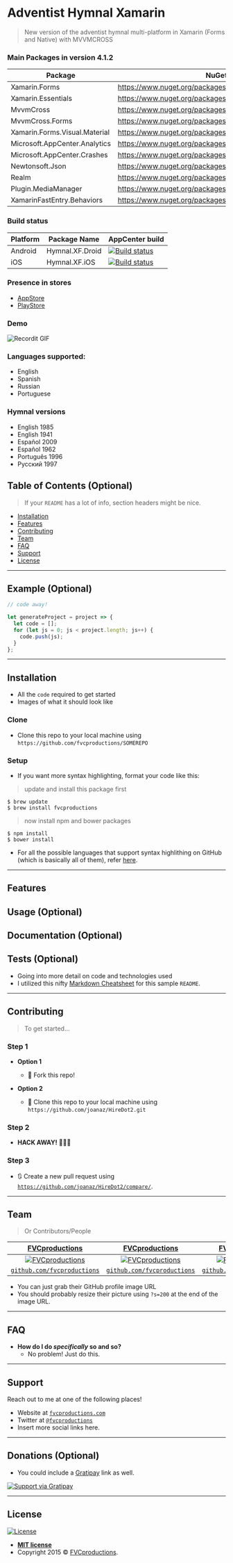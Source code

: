 
# Adventist Hymnal Xamarin
> New version of the adventist hymnal multi-platform in Xamarin (Forms and Native) with MVVMCROSS


### Main Packages in version 4.1.2
|Package                       |NuGet Link                                                       |
|------------------------------|-----------------------------------------------------------------|
|Xamarin.Forms                 |https://www.nuget.org/packages/Xamarin.Forms/                    |
|Xamarin.Essentials            |https://www.nuget.org/packages/Xamarin.Essentials/               |
|MvvmCross                     |https://www.nuget.org/packages/MvvmCross/                        |
|MvvmCross.Forms               |https://www.nuget.org/packages/MvvmCross.Forms/                  |
|Xamarin.Forms.Visual.Material |https://www.nuget.org/packages/Xamarin.Forms.Visual.Material/    |
|Microsoft.AppCenter.Analytics |https://www.nuget.org/packages/Microsoft.AppCenter.Analytics/    |
|Microsoft.AppCenter.Crashes   |https://www.nuget.org/packages/Microsoft.AppCenter.Crashes/      |
|Newtonsoft.Json               |https://www.nuget.org/packages/Newtonsoft.Json/                  |
|Realm                         |https://www.nuget.org/packages/Realm/                            |
|Plugin.MediaManager           |https://www.nuget.org/packages/Plugin.MediaManager/              |
|XamarinFastEntry.Behaviors    |https://www.nuget.org/packages/XamarinFastEntry.Behaviors/       |


### Build status
|Platform       |Package Name|AppCenter build       |
|---------------|----------------|-|
|Android        |Hymnal.XF.Droid |[![Build status](https://build.appcenter.ms/v0.1/apps/3d7e2f21-5600-40b5-91f3-6d57fe1227a4/branches/master/badge)](https://appcenter.ms) |
|iOS            |Hymnal.XF.iOS|[![Build status](https://build.appcenter.ms/v0.1/apps/a84c27d5-4abc-449e-983e-9b2ac6953ffa/branches/master/badge)](https://appcenter.ms) |

### Presence in stores
- [AppStore](https://apps.apple.com/us/app/adventist-hymnal/id1153114394)
- [PlayStore](https://play.google.com/store/apps/details?id=net.ddns.HimnarioAdventistaSPA)

### Demo
![Recordit GIF](https://recordit.co/IoYOhRUrmB.gif)


### Languages supported:
- English
- Spanish
- Russian
- Portuguese

### Hymnal versions
- English 1985
- English 1941
- Español 2009
- Español 1962
- Português 1996
- Русский 1997


## Table of Contents (Optional)

> If your `README` has a lot of info, section headers might be nice.

- [Installation](#installation)
- [Features](#features)
- [Contributing](#contributing)
- [Team](#team)
- [FAQ](#faq)
- [Support](#support)
- [License](#license)


---

## Example (Optional)

```javascript
// code away!

let generateProject = project => {
  let code = [];
  for (let js = 0; js < project.length; js++) {
    code.push(js);
  }
};
```

---

## Installation

- All the `code` required to get started
- Images of what it should look like

### Clone

- Clone this repo to your local machine using `https://github.com/fvcproductions/SOMEREPO`

### Setup

- If you want more syntax highlighting, format your code like this:

> update and install this package first

```shell
$ brew update
$ brew install fvcproductions
```

> now install npm and bower packages

```shell
$ npm install
$ bower install
```

- For all the possible languages that support syntax highlithing on GitHub (which is basically all of them), refer <a href="https://github.com/github/linguist/blob/master/lib/linguist/languages.yml" target="_blank">here</a>.

---

## Features
## Usage (Optional)
## Documentation (Optional)
## Tests (Optional)

- Going into more detail on code and technologies used
- I utilized this nifty <a href="https://github.com/adam-p/markdown-here/wiki/Markdown-Cheatsheet" target="_blank">Markdown Cheatsheet</a> for this sample `README`.

---

## Contributing

> To get started...

### Step 1

- **Option 1**
    - 🍴 Fork this repo!

- **Option 2**
    - 👯 Clone this repo to your local machine using `https://github.com/joanaz/HireDot2.git`

### Step 2

- **HACK AWAY!** 🔨🔨🔨

### Step 3

- 🔃 Create a new pull request using <a href="https://github.com/joanaz/HireDot2/compare/" target="_blank">`https://github.com/joanaz/HireDot2/compare/`</a>.

---

## Team

> Or Contributors/People

| <a href="http://fvcproductions.com" target="_blank">**FVCproductions**</a> | <a href="http://fvcproductions.com" target="_blank">**FVCproductions**</a> | <a href="http://fvcproductions.com" target="_blank">**FVCproductions**</a> |
| :---: |:---:| :---:|
| [![FVCproductions](https://avatars1.githubusercontent.com/u/4284691?v=3&s=200)](http://fvcproductions.com)    | [![FVCproductions](https://avatars1.githubusercontent.com/u/4284691?v=3&s=200)](http://fvcproductions.com) | [![FVCproductions](https://avatars1.githubusercontent.com/u/4284691?v=3&s=200)](http://fvcproductions.com)  |
| <a href="http://github.com/fvcproductions" target="_blank">`github.com/fvcproductions`</a> | <a href="http://github.com/fvcproductions" target="_blank">`github.com/fvcproductions`</a> | <a href="http://github.com/fvcproductions" target="_blank">`github.com/fvcproductions`</a> |

- You can just grab their GitHub profile image URL
- You should probably resize their picture using `?s=200` at the end of the image URL.

---

## FAQ

- **How do I do *specifically* so and so?**
    - No problem! Just do this.

---

## Support

Reach out to me at one of the following places!

- Website at <a href="http://fvcproductions.com" target="_blank">`fvcproductions.com`</a>
- Twitter at <a href="http://twitter.com/fvcproductions" target="_blank">`@fvcproductions`</a>
- Insert more social links here.

---

## Donations (Optional)

- You could include a <a href="https://cdn.rawgit.com/gratipay/gratipay-badge/2.3.0/dist/gratipay.png" target="_blank">Gratipay</a> link as well.

[![Support via Gratipay](https://cdn.rawgit.com/gratipay/gratipay-badge/2.3.0/dist/gratipay.png)](https://gratipay.com/fvcproductions/)


---

## License

[![License](http://img.shields.io/:license-mit-blue.svg?style=flat-square)](http://badges.mit-license.org)

- **[MIT license](http://opensource.org/licenses/mit-license.php)**
- Copyright 2015 © <a href="http://fvcproductions.com" target="_blank">FVCproductions</a>.
<!--stackedit_data:
eyJoaXN0b3J5IjpbLTEzMDc4NzE5NjUsLTcyMDEzNTcwNiwtND
Y3MjcxMjMyLC00ODkyMTg4MjAsMTA4NjUwMjIyNywxNjg1MDU2
OTA3XX0=
-->